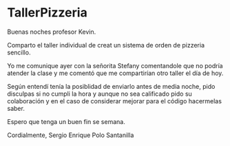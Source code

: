 # TallerPizzeria

Buenas noches profesor Kevin.

Comparto el taller individual de creat un sistema de orden de pizzeria sencillo.

Yo me comunique ayer con la señorita Stefany comentandole que no podría atender la clase y me comentó que me compartirían otro taller el día de hoy.

Según entendí tenía la posiblidad de enviarlo antes de media noche, pido disculpas si no cumpli la hora y aunque no sea calificado pido su colaboración y en el caso de considerar mejorar para el código hacermelas saber.

Espero que tenga un buen fin se semana.

Cordialmente,
Sergio Enrique Polo Santanilla
